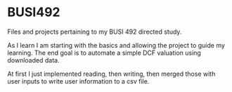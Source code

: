 # BUSI492
Files and projects pertaining to my BUSI 492 directed study.

As I learn I am starting with the basics and allowing the project to guide my learning.
The end goal is to automate a simple DCF valuation using downloaded data.

At first I just implemented reading, then writing, then merged those with user 
inputs to write user information to a csv file.
